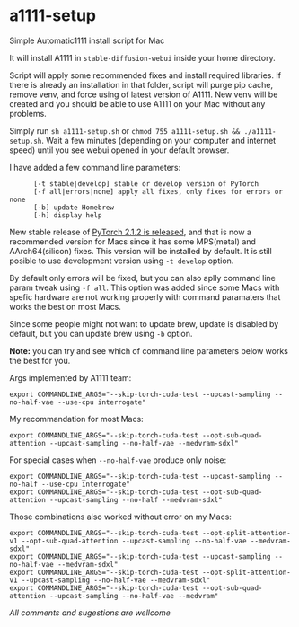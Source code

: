 # a1111-setup
Simple Automatic1111 install script for Mac

It will install A1111 in `stable-diffusion-webui` inside your home directory.

Script will apply some recommended fixes and install required libraries. If there is already an installation in that folder, script will purge pip cache, remove venv, and force using of latest version of A1111. New venv will be created and you should be able to use A1111 on your Mac without any problems.

Simply run `sh a1111-setup.sh` or `chmod 755 a1111-setup.sh && ./a1111-setup.sh`. Wait a few minutes (depending on your computer and internet speed) until you see webui opened in your default browser.

I have added a few command line parameters:

```
      [-t stable|develop] stable or develop version of PyTorch
      [-f all|errors|none] apply all fixes, only fixes for errors or none
      [-b] update Homebrew
      [-h] display help
```

New stable release of [PyTorch 2.1.2 is released](https://github.com/pytorch/pytorch/releases/tag/v2.1.2), and that is now a recommended version for Macs since it has some MPS(metal) and AArch64(silicon) fixes. This version will be installed by default. It is still posible to use development version using `-t develop` option.

By default only errors will be fixed, but you can also aplly command line param tweak using `-f all`. This option was added since some Macs with spefic hardware are not working properly with command paramaters that works the best on most Macs.

Since some people might not want to update brew, update is disabled by default, but you can update brew using `-b` option.

**Note:** you can try and see which of command line parameters below works the best for you.

Args implemented by A1111 team:
```
export COMMANDLINE_ARGS="--skip-torch-cuda-test --upcast-sampling --no-half-vae --use-cpu interrogate"
```

My recommandation for most Macs:
```
export COMMANDLINE_ARGS="--skip-torch-cuda-test --opt-sub-quad-attention --upcast-sampling --no-half-vae --medvram-sdxl"
```

For special cases when `--no-half-vae` produce only noise:
```
export COMMANDLINE_ARGS="--skip-torch-cuda-test --upcast-sampling --no-half --use-cpu interrogate"
export COMMANDLINE_ARGS="--skip-torch-cuda-test --opt-sub-quad-attention --upcast-sampling --no-half --medvram-sdxl"
```

Those combinations also worked without error on my Macs:
```
export COMMANDLINE_ARGS="--skip-torch-cuda-test --opt-split-attention-v1 --opt-sub-quad-attention --upcast-sampling --no-half-vae --medvram-sdxl"
export COMMANDLINE_ARGS="--skip-torch-cuda-test --upcast-sampling --no-half-vae --medvram-sdxl"
export COMMANDLINE_ARGS="--skip-torch-cuda-test --opt-split-attention-v1 --upcast-sampling --no-half-vae --medvram-sdxl"
export COMMANDLINE_ARGS="--skip-torch-cuda-test --opt-sub-quad-attention --upcast-sampling --no-half-vae --medvram"
```

*All comments and sugestions are wellcome*
